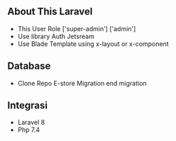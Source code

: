
## About This Laravel
- This User Role ['super-admin'] ['admin']
- Use library Auth Jetsream 
- Use Blade Template using x-layout or x-component

## Database
- Clone Repo E-store Migration end migration

## Integrasi
- Laravel 8
- Php 7.4
